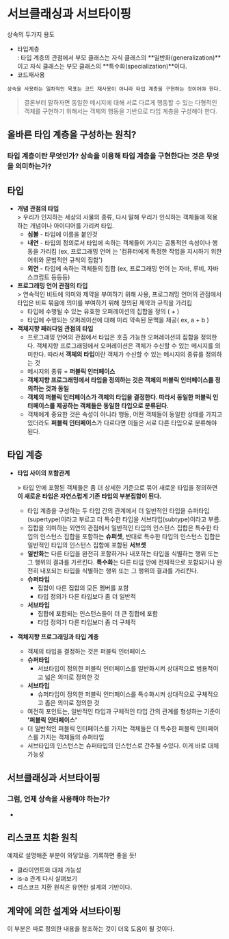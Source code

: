 # 서브클래싱과 서브타이핑

상속의 두가지 용도

- 타입계층  
  : 타입 계층의 관점에서 부모 클래스는 자식 클래스의 **일반화(generalization)**이고 자식 클래스는 부모 클래스의 **특수화(specialization)**이다.
- 코드재사용  

`상속을 사용하는 일차적인 목표는 코드 재사용이 아니라 타입 계층을 구현하는 것이어야 한다.`



> 결론부터 말하자면 동일한 메시지에 대해 서로 다르게 행동할 수 있는 다형적인 객체를 구현하기 위해서는 객체의 행동을 기반으로 타입 계층을 구성해야 한다.



## 올바른 타입 계층을 구성하는 원칙?

### 타입 계층이란 무엇인가? 상속을 이용해 타입 계층을 구현한다는 것은 무엇을 의미하는가?



## 타입

- **개념 관점의 타입**  
  \> 우리가 인지하는 세상의 사물의 종류, 다시 말해 우리가 인식하는 객체들에 적용하는 개념이나 아이디어를 가리켜 타입.
  - **심볼** - 타입에 이름을 붙인것
  - **내연** - 타입의 정의로서 타입에 속하는 객체들이 가지는 공통적인 속성이나 행동을 가리킴 (ex, 프로그래밍 언어 는 '컴퓨터에게 특정한 작업을 지시하기 위한 어휘와 문법적인 규칙의 집합')
  - **외연** - 타입에 속하는 객체들의 집합 (ex, 프로그래밍 언어 는 자바, 루비, 자바스크립트 등등등)
- **프로그래밍 언어 관점의 타입**  
  \> 연속적인 비트에 의미와 제약을 부여하기 위해 사용, 프로그래밍 언어의 관점에서 타입은 비트 묶음에 의미를 부여하기 위해 정의된 제약과 규칙을 가리킴
  - 타입에 수행될 수 있는 유효한 오퍼레이션의 집합을 정의 ( + )
  - 타입에 수행되는 오퍼레이션에 대해 미리 약속된 문맥을 제공( ex, a + b )
- **객체지향 패러다임 관점의 타입**
  - 프로그래밍 언어의 관점에서 타입은 호출 가능한 오퍼레이션의 집합을 정의한다. 객체지향 프로그래밍에서 오퍼레이션은 객체가 수신할 수 있는 메시지를 의미한다. 따라서 **객체의 타입**이란 객체가 수신할 수 있는 메시지의 종류를 정의하는 것
  - 메시지의 종류 = **퍼블릭 인터페이스**
  - **객체지향 프로그래밍에서 타입을 정의하는 것은 객체의 퍼블릭 인터페이스를 정의하는 것과 동일**
  - **객체의 퍼블릭 인터페이스가 객체의 타입을 결정한다. 따라서 동일한 퍼블릭 인터페이스를 제공하는 객체들은 동일한 타입으로 분류된다.**
  - 객체에게 중요한 것은 속성이 아니라 행동, 어떤 객체들이 동일한 상태를 가지고 있더라도 **퍼블릭 인터페이스**가 다르다면 이들은 서로 다른 타입으로 분류해야 된다.

## 타입 계층

- **타입 사이의 포함관계**

  \> 타입 안에 포함된 객체들은 좀 더 상세한 기준으로 묶어 새로운 타입을 정의하면 **이 새로운 타입은 자연스럽게 기존 타입의 부분집합이 된다.**

  - 타입 계층을 구성하는 두 타입 간의 관계에서 더 일반적인 타입을 슈퍼타입(supertype)이라고 부르고 더 특수한 타입을 서브타입(subtype)이라고 부름.
  - 집합을 의미하는 외연의 관점에서 일반적인 타입의 인스턴스 집합은 특수한 타입의 인스턴스 집합을 포함하는 **슈퍼셋**, 반대로 특수한 타입의 인스턴스 집합은 일반적인 타입의 인스턴스 집합에 포함된 **서브셋**
  - **일반화**는 다른 타입을 완전히 포함하거나 내포하는 타입을 식별하는 행위 또는 그 행위의 결과를 가르킨다. **특수화**는 다른 타입 안에 전체적으로 포함되거나 완전히 내포되는 타입을 식별하는 행위 또는 그 행위의 결과를 가리킨다.
  - **슈퍼타입**
    - 집합이 다른 집합의 모든 멤버를 포함
    - 타입 정의가 다른 타입보다 좀 더 일반적
  - **서브타입**
    - 집합에 포함되는 인스턴스들이 더 큰 집합에 포함
    - 타입 정의가 다른 타입보더 좀 더 구체적

- **객체지향 프로그래밍과 타입 계층**

  - 객체의 타입을 결정하는 것은 퍼블릭 인터페이스
  - **슈퍼타입**
    - 서브타입이 정의한 퍼블릭 인터페이스를 일반화시켜 상대적으로 범용적이고 넓은 의미로 정의한 것
  - **서브타입**
    - 슈퍼타입이 정의한 퍼블릭 인터페이스를 특수화시켜 상대적으로 구체적으고 좁은 의미로 정의한 것
  - 여전히 포인트는, 일반적인 타입과 구체적인 타입 간의 관계를 형성하는 기준이 **'퍼블릭 인터페이스'**
  - 더 일반적인 퍼블릭 인터페이스를 가지는 객체들은 더 특수한 퍼블릭 인터페이스를 가지는 객체들의 슈퍼타입
  - 서브타입의 인스턴스는 슈퍼타입의 인스턴스로 간주될 수있다. 이게 바로 대체가능성



## 서브클래싱과 서브타이핑

### 그럼, 언제 상속을 사용해야 하는가?

- 

### 



## 리스코프 치환 원칙

예제로 설명해준 부분이 와닿았음. 기록하면 좋을 듯!

- 클라이언트와 대체 가능성
- is-a 관계 다시 살펴보기
- 리스코프 치환 원칙은 유연한 설계의 기반이다.

## 계약에 의한 설계와 서브타이핑

이 부분은 따로 정의한 내용을 참조하는 것이 더욱 도움이 될 것이다.